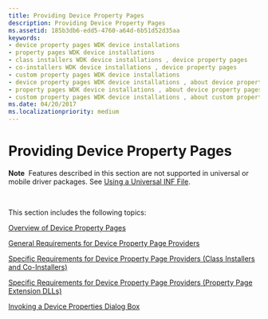 ```yaml
---
title: Providing Device Property Pages
description: Providing Device Property Pages
ms.assetid: 185b3db6-edd5-4760-a64d-6b51d52d35aa
keywords:
- device property pages WDK device installations
- property pages WDK device installations
- class installers WDK device installations , device property pages
- co-installers WDK device installations , device property pages
- custom property pages WDK device installations
- device property pages WDK device installations , about device property pages
- property pages WDK device installations , about device property pages
- custom property pages WDK device installations , about custom property pages
ms.date: 04/20/2017
ms.localizationpriority: medium
---
```


# Providing Device Property Pages





**Note**  Features described in this section are not supported in universal or mobile driver packages. See [Using a Universal INF File](using-a-universal-inf-file.md).

 

This section includes the following topics:

[Overview of Device Property Pages](overview-of-device-property-pages.md)

[General Requirements for Device Property Page Providers](general-requirements-for-device-property-page-providers.md)

[Specific Requirements for Device Property Page Providers (Class Installers and Co-Installers)](specific-requirements-for-device-property-page-providers--class-instal.md)

[Specific Requirements for Device Property Page Providers (Property Page Extension DLLs)](specific-requirements-for-device-property-page-providers--property-pag.md)

[Invoking a Device Properties Dialog Box](invoking-a-device-properties-dialog-box.md)

 

 





